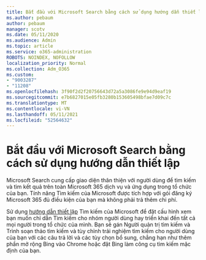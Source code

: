 ```yaml
---
title: Bắt đầu với Microsoft Search bằng cách sử dụng hướng dẫn thiết lập
ms.author: pebaum
author: pebaum
manager: scotv
ms.date: 05/11/2020
ms.audience: Admin
ms.topic: article
ms.service: o365-administration
ROBOTS: NOINDEX, NOFOLLOW
localization_priority: Normal
ms.collection: Adm_O365
ms.custom:
- "9003287"
- "11208"
ms.openlocfilehash: 3f90f2d2f20756643d72a5a3086fe9e94d9eaf19
ms.sourcegitcommit: e7b6827015e05fb3280b153605498bfae7d09c7c
ms.translationtype: MT
ms.contentlocale: vi-VN
ms.lasthandoff: 05/11/2021
ms.locfileid: "52564632"
---
```

# <a name="get-started-with-microsoft-search-using-the-set-up-guide"></a>Bắt đầu với Microsoft Search bằng cách sử dụng hướng dẫn thiết lập

Microsoft Search cung cấp giao diện thân thiện với người dùng để tìm kiếm và tìm kết quả trên toàn Microsoft 365 dịch vụ và ứng dụng trong tổ chức của bạn. Tính năng Tìm kiếm của Microsoft được tích hợp với gói đăng ký Microsoft 365 đủ điều kiện của bạn mà không phải trả thêm chi phí. 

Sử dụng [hướng dẫn thiết lập](https://go.microsoft.com/fwlink/?linkid=2156919) Tìm kiếm của Microsoft để đặt cấu hình xem bạn muốn chỉ dẫn Tìm kiếm cho nhóm người dùng hay triển khai đến tất cả mọi người trong tổ chức của mình. Bạn sẽ gán Người quản trị tìm kiếm và Trình soạn thảo tìm kiếm và tùy chỉnh trải nghiệm tìm kiếm cho người dùng của bạn với các câu trả lời và các tùy chọn bổ sung, chẳng hạn như thêm phần mở rộng Bing vào Chrome hoặc đặt Bing làm công cụ tìm kiếm mặc định của bạn.